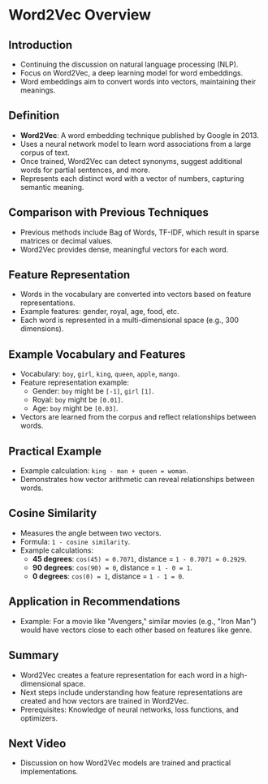 # Word2Vec Overview

## Introduction

- Continuing the discussion on natural language processing (NLP).
- Focus on Word2Vec, a deep learning model for word embeddings.
- Word embeddings aim to convert words into vectors, maintaining their meanings.

## Definition

- **Word2Vec**: A word embedding technique published by Google in 2013.
- Uses a neural network model to learn word associations from a large corpus of text.
- Once trained, Word2Vec can detect synonyms, suggest additional words for partial sentences, and more.
- Represents each distinct word with a vector of numbers, capturing semantic meaning.

## Comparison with Previous Techniques

- Previous methods include Bag of Words, TF-IDF, which result in sparse matrices or decimal values.
- Word2Vec provides dense, meaningful vectors for each word.

## Feature Representation

- Words in the vocabulary are converted into vectors based on feature representations.
- Example features: gender, royal, age, food, etc.
- Each word is represented in a multi-dimensional space (e.g., 300 dimensions).

## Example Vocabulary and Features

- Vocabulary: `boy`, `girl`, `king`, `queen`, `apple`, `mango`.
- Feature representation example:
  - Gender: `boy` might be `[-1]`, `girl` `[1]`.
  - Royal: `boy` might be `[0.01]`.
  - Age: `boy` might be `[0.03]`.
- Vectors are learned from the corpus and reflect relationships between words.

## Practical Example

- Example calculation: `king - man + queen = woman`.
- Demonstrates how vector arithmetic can reveal relationships between words.

## Cosine Similarity

- Measures the angle between two vectors.
- Formula: `1 - cosine similarity`.
- Example calculations:
  - **45 degrees**: `cos(45) ≈ 0.7071`, distance = `1 - 0.7071 ≈ 0.2929`.
  - **90 degrees**: `cos(90) = 0`, distance = `1 - 0 = 1`.
  - **0 degrees**: `cos(0) = 1`, distance = `1 - 1 = 0`.

## Application in Recommendations

- Example: For a movie like "Avengers," similar movies (e.g., "Iron Man") would have vectors close to each other based on features like genre.

## Summary

- Word2Vec creates a feature representation for each word in a high-dimensional space.
- Next steps include understanding how feature representations are created and how vectors are trained in Word2Vec.
- Prerequisites: Knowledge of neural networks, loss functions, and optimizers.

## Next Video

- Discussion on how Word2Vec models are trained and practical implementations.
